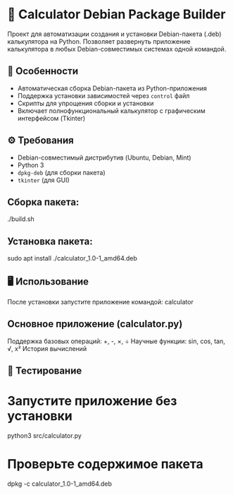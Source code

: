 # 🧮 Calculator Debian Package Builder

Проект для автоматизации создания и установки Debian-пакета (.deb) калькулятора на Python. Позволяет развернуть приложение калькулятора в любых Debian-совместимых системах одной командой.

## 🚀 Особенности
- Автоматическая сборка Debian-пакета из Python-приложения
- Поддержка установки зависимостей через `control` файл
- Скрипты для упрощения сборки и установки
- Включает полнофункциональный калькулятор с графическим интерфейсом (Tkinter)

## ⚙️ Требования
- Debian-совместимый дистрибутив (Ubuntu, Debian, Mint)
- Python 3
- `dpkg-deb` (для сборки пакета)
- `tkinter` (для GUI)
## Сборка пакета:
./build.sh
## Установка пакета:
sudo apt install ./calculator_1.0-1_amd64.deb

## 🖥 Использование
После установки запустите приложение командой:
calculator

## Основное приложение (calculator.py)
Поддержка базовых операций: +, -, ×, ÷
Научные функции: sin, cos, tan, √, x²
История вычислений

## 🧪 Тестирование
# Запустите приложение без установки
python3 src/calculator.py

# Проверьте содержимое пакета
dpkg -c calculator_1.0-1_amd64.deb
